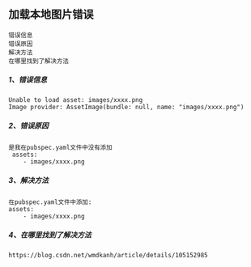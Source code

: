 加载本地图片错误
-----
```
错误信息
错误原因
解决方法
在哪里找到了解决方法
```
##### 1、错误信息
```
Unable to load asset: images/xxxx.png
Image provider: AssetImage(bundle: null, name: "images/xxxx.png")
```
##### 2、错误原因
```
是我在pubspec.yaml文件中没有添加
 assets:
    - images/xxxx.png
```
##### 3、解决方法
```
在pubspec.yaml文件中添加:
assets:
    - images/xxxx.png
```

##### 4、在哪里找到了解决方法
```
https://blog.csdn.net/wmdkanh/article/details/105152985
```
